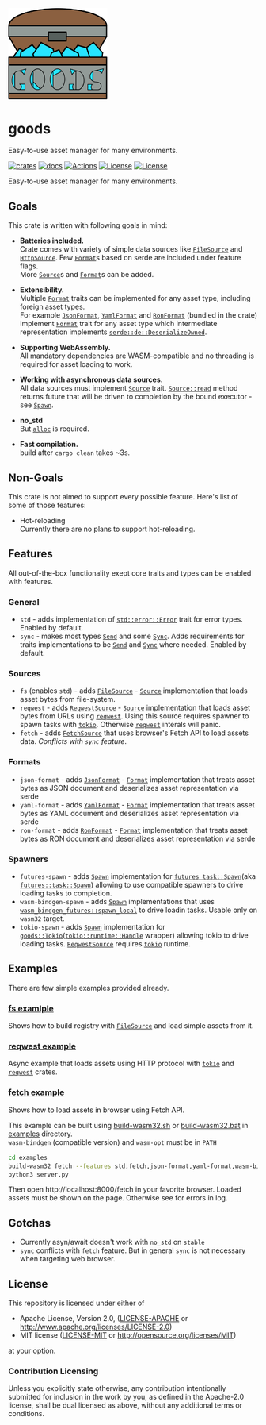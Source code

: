 
<img src="logo/goods.logo.svg" width="200" />

# goods

Easy-to-use asset manager for many environments.

[![crates](https://img.shields.io/crates/v/goods.svg?label=goods)](https://crates.io/crates/goods)
[![docs](https://docs.rs/goods/badge.svg)](https://docs.rs/goods)
[![Actions](https://github.com/zakarumych/goods/workflows/Rust/badge.svg)](https://github.com/zakarumych/goods/actions?query=workflow%3ARust)
[![License](https://img.shields.io/badge/license-MIT-blue.svg)](LICENSE-MIT)
[![License](https://img.shields.io/badge/license-APACHE-blue.svg)](LICENSE-APACHE)

Easy-to-use asset manager for many environments.

## Goals

This crate is written with following goals in mind:

* **Batteries included.**\
  Crate comes with variety of simple data sources like [`FileSource`] and [`HttpSource`].
  Few [`Format`]s based on serde are included under feature flags.\
  More [`Source`]s and [`Format`]s can be added.

* **Extensibility.**\
  Multiple [`Format`] traits can be implemented for any asset type, including foreign asset types.\
  For example [`JsonFormat`], [`YamlFormat`] and [`RonFormat`] (bundled in the crate) implement [`Format`] trait for any asset type
  which intermediate representation implements [`serde::de::DeserializeOwned`].

* **Supporting WebAssembly.**\
  All mandatory dependencies are WASM-compatible and no threading is required for asset loading to work.

* **Working with asynchronous data sources.**\
  All data sources must implement [`Source`] trait.
  [`Source::read`] method returns future that will be driven to completion by the bound executor - see [`Spawn`].

* **no_std**\
    But [`alloc`] is required.

* **Fast compilation.**\
    build after `cargo clean` takes ~3s.

## Non-Goals

This crate is not aimed to support every possible feature.
Here's list of some of those features:

* Hot-reloading\
   Currently there are no plans to support hot-reloading.

## Features

All out-of-the-box functionality exept core traits and types can be enabled with features.

### General

* `std` - adds implementation of [`std::error::Error`] trait for error types.
  Enabled by default.
* `sync` - makes most types [`Send`] and some [`Sync`]. Adds requirements for traits implementations to be [`Send`] and [`Sync`] where needed.
  Enabled by default.

### Sources

* `fs` (enables `std`) - adds [`FileSource`] - [`Source`] implementation that loads asset bytes from file-system.
* `reqwest` - adds [`ReqwestSource`] - [`Source`] implementation that loads asset bytes from URLs using [`reqwest`].
  Using this source requires spawner to spawn tasks with [`tokio`]. Otherwise [`reqwest`] interals will panic.
* `fetch` - adds [`FetchSource`] that uses browser's Fetch API to load assets data. *Conflicts with `sync` feature*.

### Formats

* `json-format` - adds [`JsonFormat`] - [`Format`] implementation that treats asset bytes as JSON document and deserializes asset representation via serde
* `yaml-format` - adds [`YamlFormat`] - [`Format`] implementation that treats asset bytes as YAML document and deserializes asset representation via serde
* `ron-format` - adds [`RonFormat`] - [`Format`] implementation that treats asset bytes as RON document and deserializes asset representation via serde

### Spawners

* `futures-spawn` - adds [`Spawn`] implementation for [`futures_task::Spawn`](aka [`futures::task::Spawn`]) allowing to use compatible spawners to drive loading tasks to completion.
* `wasm-bindgen-spawn` - adds [`Spawn`] implementations that uses [`wasm_bindgen_futures::spawn_local`] to drive loadin tasks. Usable only on `wasm32` target.
* `tokio-spawn` - adds [`Spawn`] implementation for [`goods::Tokio`]([`tokio::runtime::Handle`] wrapper) allowing tokio to drive loading tasks. [`ReqwestSource`] requires [`tokio`] runtime.

## Examples

There are few simple examples provided already.

### [fs examlple](./examples/fs.rs)
Shows how to build registry with [`FileSource`] and load simple assets from it.

### [reqwest example](./examples/reqwest.rs)
Async example that loads assets using HTTP protocol with [`tokio`] and [`reqwest`] crates.

### [fetch example](./examples/fetch.rs)
Shows how to load assets in browser using Fetch API.

This example can be built using [build-wasm32.sh](./examples/build-wasm32.sh) or [build-wasm32.bat](./examples/build-wasm32.bat) in [examples](./examples) directory.\
`wasm-bindgen` (compatible version) and `wasm-opt` must be in `PATH`

```sh
cd examples
build-wasm32 fetch --features std,fetch,json-format,yaml-format,wasm-bindgen-spawn
python3 server.py
```

Then open http://localhost:8000/fetch in your favorite browser.
Loaded assets must be shown on the page. Otherwise see for errors in log.

## Gotchas

* Currently asyn/await doesn't work with `no_std` on `stable`
* `sync` conflicts with `fetch` feature. But in general `sync` is not necessary when targeting web browser.

## License

This repository is licensed under either of

* Apache License, Version 2.0, ([LICENSE-APACHE](LICENSE-APACHE) or http://www.apache.org/licenses/LICENSE-2.0)
* MIT license ([LICENSE-MIT](LICENSE-MIT) or http://opensource.org/licenses/MIT)

at your option.

### Contribution Licensing

Unless you explicitly state otherwise, any contribution intentionally submitted for inclusion in the work by you, as defined in the Apache-2.0 license, shall be dual licensed as above, without any additional terms or conditions.

[`alloc`]: https://doc.rust-lang.org/alloc/index.html
[`HttpSource`]: https://docs.rs/goods/latest/goods/struct.HttpSource.html
[`serde::de::DeserializeOwned`]: https://docs.rs/serde/1/serde/de/trait.DeserializeOwned.html
[`std::error::Error`]: https://doc.rust-lang.org/std/error/trait.Error.html
[`Send`]: https://doc.rust-lang.org/std/marker/trait.Send.html
[`Sync`]: https://doc.rust-lang.org/std/marker/trait.Sync.html
[`FileSource`]: https://docs.rs/goods/latest/goods/struct.FileSource.html
[`Source`]: https://docs.rs/goods/latest/goods/trait.Source.html
[`Source::read`]: https://docs.rs/goods/latest/goods/trait.Source.html#tymethod.read
[`ReqwestSource`]: https://docs.rs/goods/latest/goods/struct.ReqwestSource.html
[`FetchSource`]: https://docs.rs/goods/latest/wasm32-unknown-unknown/goods/struct.FetchSource.html
[`tokio`]: https://docs.rs/tokio
[`reqwest`]: https://docs.rs/reqwest
[`Format`]: https://docs.rs/goods/latest/goods/trait.Format.html
[`JsonFormat`]: https://docs.rs/goods/latest/goods/struct.JsonFormat.html
[`YamlFormat`]: https://docs.rs/goods/latest/goods/struct.YamlFormat.html
[`RonFormat`]: https://docs.rs/goods/latest/goods/struct.RonFormat.html
[`Spawn`]: https://docs.rs/goods/latest/goods/trait.Spawn.html
[`futures_task::Spawn`]: https://docs.rs/futures-task/0.3/futures_task/trait.Spawn.html
[`futures::task::Spawn`]: https://docs.rs/futures/0.3/futures/task/trait.Spawn.html
[`wasm_bindgen_futures::spawn_local`]: https://docs.rs/wasm-bindgen-futures/0.4/wasm_bindgen_futures/fn.spawn_local.html
[`goods::Tokio`]: ./src/spawn.rs#L21
[`tokio::runtime::Handle`]: https://docs.rs/tokio/0.2/tokio/runtime/struct.Handle.html
